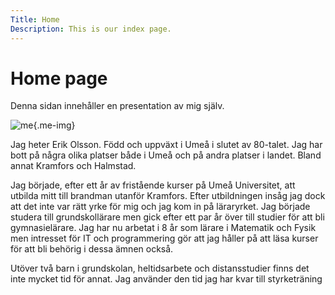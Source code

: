 ```yaml
---
Title: Home
Description: This is our index page.
---
```


Home page
==========================

Denna sidan innehåller en presentation av mig själv.

![me](image/me.jpg?width=60% "En bild på mig"){.me-img}

Jag heter Erik Olsson. Född och uppväxt i Umeå i slutet av 80-talet. Jag har bott på några olika platser både i Umeå och på andra platser i landet. Bland annat Kramfors och Halmstad.

Jag började, efter ett år av fristående kurser på Umeå Universitet, att utbilda mitt till brandman utanför Kramfors. Efter utbildningen insåg jag dock att det inte var rätt yrke för mig och jag kom in på läraryrket. Jag började studera till grundskollärare men gick efter ett par år över till studier för att bli gymnasielärare. Jag har nu arbetat i 8 år som lärare i Matematik och Fysik men intresset för IT och programmering gör att jag håller på att läsa kurser för att bli behörig i dessa ämnen också.

Utöver två barn i grundskolan, heltidsarbete och distansstudier finns det inte mycket tid för annat. Jag använder den tid jag har kvar till styrketräning
